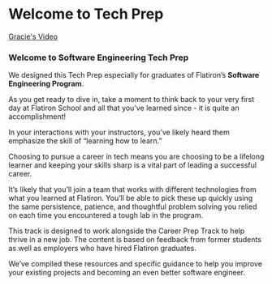 # Welcome to Tech Prep

[Gracie's Video](https://www.loom.com/share/1d16f7bbf50a4705ac3e3f622c0efd0e)

### Welcome to Software Engineering Tech Prep

We designed this Tech Prep especially for graduates of Flatiron’s **Software Engineering Program**. 

As you get ready to dive in, take a moment to think back to your very first day at Flatiron School and all that you’ve learned since - it is quite an accomplishment!

In your interactions with your instructors, you’ve likely heard them emphasize the skill of “learning how to learn.” 

Choosing to pursue a career in tech means you are choosing to be a lifelong learner and keeping your skills sharp is a vital part of leading a successful career.

It’s likely that you’ll join a team that works with different technologies from what you learned at Flatiron. You’ll be able to pick these up quickly using the same persistence, patience, and thoughtful problem solving you relied on each time you encountered a tough lab in the program.

This track is designed to work alongside the Career Prep Track to help thrive in a new job. The content is based on feedback from former students as well as employers who have hired Flatiron graduates. 

We’ve compiled these resources and specific guidance to help you improve your existing projects and becoming an even better software engineer.